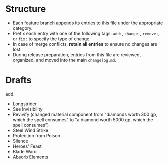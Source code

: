 # Structure
- Each feature branch appends its entries to this file under the appropriate category.
- Prefix each entry with one of the following tags: `add:`, `change:`, `remove:`, or `fix:` to specify the type of change.
- In case of merge conflicts, **retain all entries** to ensure no changes are lost.
- During release preparation, entries from this file are reviewed, organized, and moved into the main `changelog.md`.
# Drafts

add:
- Longstrider
- See Invisibility
- Revivify (changed material component from "diamonds worth 300 gp, which the spell consumes" to "a diamond worth 5000 gp, which the spell consumes")
- Steel Wind Strike
- Protection from Poison
- Silence
- Heroes' Feast
- Blade Ward
- Absorb Elements